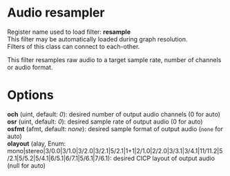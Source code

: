 <!-- automatically generated - do not edit, patch gpac/applications/gpac/gpac.c -->

# Audio resampler  
  
Register name used to load filter: __resample__  
This filter may be automatically loaded during graph resolution.  
Filters of this class can connect to each-other.  
  
This filter resamples raw audio to a target sample rate, number of channels or audio format.  
  

# Options    
  
<a id="och">__och__</a> (uint, default: _0_): desired number of output audio channels (0 for auto)  
<a id="osr">__osr__</a> (uint, default: _0_): desired sample rate of output audio (0 for auto)  
<a id="osfmt">__osfmt__</a> (afmt, default: _none_): desired sample format of output audio (`none` for auto)  
<a id="olayout">__olayout__</a> (alay, Enum: mono|stereo|3/0.0|3/1.0|3/2.0|3/2.1|5/2.1|1+1|2/1.0|2/2.0|3/3.1|3/4.1|11/11.2|5/2.1|5/5.2|5/4.1|6/5.1|6/7.1|5/6.1|7/6.1): desired CICP layout of output audio (null for auto)  
  
  
